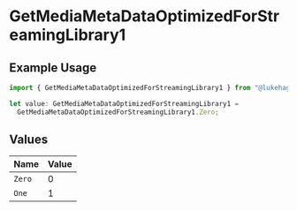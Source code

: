 # GetMediaMetaDataOptimizedForStreamingLibrary1

## Example Usage

```typescript
import { GetMediaMetaDataOptimizedForStreamingLibrary1 } from "@lukehagar/plexjs/sdk/models/operations";

let value: GetMediaMetaDataOptimizedForStreamingLibrary1 =
  GetMediaMetaDataOptimizedForStreamingLibrary1.Zero;
```

## Values

| Name   | Value  |
| ------ | ------ |
| `Zero` | 0      |
| `One`  | 1      |